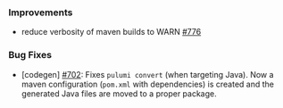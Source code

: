 ### Improvements

- reduce verbosity of maven builds to WARN
 [#776](https://github.com/pulumi/pulumi-java/pull/776)

### Bug Fixes

- [codegen] [#702](https://github.com/pulumi/pulumi-java/issues/702): 
  Fixes `pulumi convert` (when targeting Java). Now a maven 
  configuration (`pom.xml` with dependencies) is created and
  the generated Java files are moved to a proper package. 
